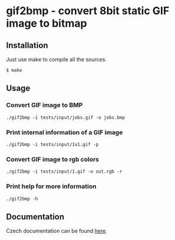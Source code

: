 
# gif2bmp - convert 8bit static GIF image to bitmap

## Installation
Just use make to compile all the sources.

```
$ make
```

## Usage

### Convert GIF image to BMP
```
./gif2bmp -i tests/input/jobs.gif -o jobs.bmp
```

### Print internal information of a GIF image
```
./gif2bmp -i tests/input/1x1.gif -p
```
### Convert GIF image to rgb colors
```
./gif2bmp -i tests/input/1.gif -o out.rgb -r 
```

### Print help for more information
```
./gif2bmp -h
```

## Documentation
Czech documentation can be found [here](https://github.com/mmsrubar/gif2bmp/blob/master/doc/gif2bmp.pdf).
